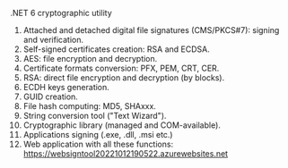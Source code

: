 .NET 6 cryptographic utility

1) Attached and detached digital file signatures (CMS/PKCS#7): signing and verification.
2) Self-signed certificates creation: RSA and ECDSA.
3) AES: file encryption and decryption.
4) Certificate formats conversion: PFX, PEM, CRT, CER.
5) RSA: direct file encryption and decryption (by blocks).
6) ECDH keys generation.
7) GUID creation.
8) File hash computing: MD5, SHAxxx.
9) String conversion tool ("Text Wizard").
10) Cryptographic library (managed and COM-available).
11) Applications signing (.exe, .dll, .msi etc.)
12) Web application with all these functions: https://websigntool20221012190522.azurewebsites.net 
